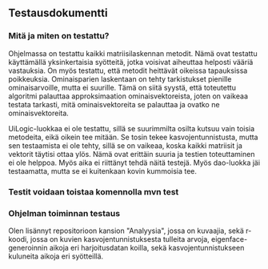 ## Testausdokumentti

### Mitä ja miten on testattu?

Ohjelmassa on testattu kaikki matriisilaskennan metodit. Nämä ovat testattu käyttämällä yksinkertaisia syötteitä, jotka voisivat aiheuttaa helposti vääriä vastauksia.
On myös testattu, että metodit heittävät oikeissa tapauksissa poikkeuksia. Ominaisparien laskentaan on tehty tarkistukset pienille ominaisarvoille, mutta ei suurille. Tämä on siitä syystä, että toteutettu algoritmi palauttaa approksimaation ominaisvektoreista, joten on vaikeaa testata tarkasti, mitä ominaisvektoreita se palauttaa ja ovatko ne ominaisvektoreita. 

UiLogic-luokkaa ei ole testattu, sillä se suurimmilta osilta kutsuu vain toisia metodeita, eikä oikein tee mitään. Se tosin tekee kasvojentunnistusta, mutta sen testaamista ei ole tehty, sillä se on vaikeaa, koska kaikki matriisit ja vektorit täytisi ottaa ylös. Nämä ovat erittäin suuria ja testien toteuttaminen ei ole helppoa. Myös aika ei riittänyt tehdä näitä testejä. Myös dao-luokka jäi testaamatta, mutta se ei kuitenkaan kovin kummoisia tee. 

### Testit voidaan toistaa komennolla mvn test

### Ohjelman toiminnan testaus

Olen lisännyt repositorioon kansion "Analyysia", jossa on kuvaajia, sekä r-koodi, jossa on kuvien kasvojentunnistuksesta tulleita arvoja, eigenface-generoinnin aikoja eri harjoitusdatan koilla, sekä kasvojentunnistukseen kuluneita aikoja eri syötteillä.
